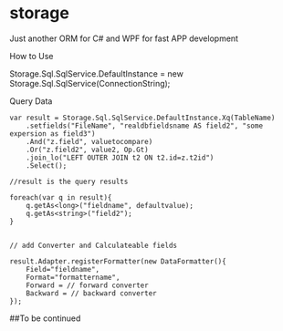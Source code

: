 # storage
Just another ORM for C# and WPF for fast APP development

How to Use

Storage.Sql.SqlService.DefaultInstance = new Storage.Sql.SqlService(ConnectionString);


Query Data


	var result = Storage.Sql.SqlService.DefaultInstance.Xq(TableName)
		.setfields("FileName", "realdbfieldsname AS field2", "some expersion as field3")
		.And("z.field", valuetocompare)
		.Or("z.field2", value2, Op.Gt)
		.join_lo("LEFT OUTER JOIN t2 ON t2.id=z.t2id")
		.Select();

	//result is the query results 

	foreach(var q in result){
		q.getAs<long>("fieldname", defaultvalue);
		q.getAs<string>("field2");
	}


	// add Converter and Calculateable fields

	result.Adapter.registerFormatter(new DataFormatter(){
		Field="fieldname",
		Format="formattername",
		Forward = // forward converter
		Backward = // backward converter
	});


##To be continued






